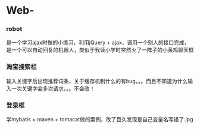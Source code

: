 # Web-

### robot
是一个学习ajax时做的小练习，利用jQuery + ajax，调用一个别人的接口完成，是一个可以自动回复的机器人，类似于我读小学时突然火了一阵子的小黄鸡聊天框

### 淘宝搜索栏
输入关键字后出现推荐词条，关于缓存机制什么的有bug。。。而且不知道为什么输入一次关键字会多次请求。。。不会改！

### 登录框
学mybatis + maven + tomacat做的案例，改了巨久发现是自己变量名写错了.jpg
